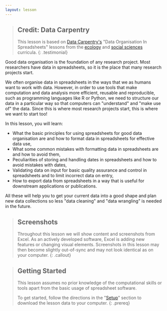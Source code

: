 ```yaml
---
layout: lesson
---
```

> ## Credit: Data Carpentry
> This lesson is based on [Data Carpentry's](https://datacarpentry.org.) "Data Organisation In Spreadsheets" lessons from the [ecology](https://datacarpentry.org/lessons/#ecology-workshop) and [social
> sciences](https://datacarpentry.org/lessons/#social-science-curriculum) curricula.
{: .testimonial}

Good data organisation is the foundation of any research project. Most
researchers have data in spreadsheets, so it is the place that many research
projects start.

We often organise data in spreadsheets in the ways that we as humans want to work with data. However, in order
to use tools that make computation and data analysis more efficient, reusable and reproducible, such as programming
languages like R or Python, we need to structure our data in a particular way so that computers can "understand" and
"make use of" the data. Since this is where most research projects start,
this is where we want to start too!

In this lesson, you will learn:

- What the basic principles for using spreadsheets for good data organisation are and how to format
data in spreadsheets for effective data use,
- What some common mistakes with formatting data in spreadsheets are and how to avoid them,
- Peculiarities of storing and handling dates in spreadsheets and how to avoid mistakes with dates,
- Validating data on input for basic quality assurance and control in spreadsheets and to limit incorrect data on entry,
- How to export data from spreadsheets in a way that is useful for downstream applications or publications.

All these will help you to get your current data into a good shape and plan new data
collections so less "data cleaning" and "data wrangling" is needed in the future.

> ## Screenshots
> Throughout this lesson we will show content and screenshots from Excel. As an actively 
> developed software, Excel is adding new features or changing visual elements. Screenshots in this lesson may 
> then become slightly out-of-sync and may not look identical as on your computer.
{: .callout}

> ## Getting Started
> This lesson assumes no prior knowledge of the computational skills or tools apart from the basic
> usage of spreadsheet software.
>
> To get started, follow the directions in the "[Setup](https://southampton-rsg.github.io/spreadsheets-data-organisation-and-management/setup.html)" section to
> download the lesson data to your computer.
{: .prereq}
